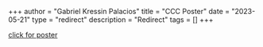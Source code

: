 +++
author = "Gabriel Kressin Palacios"
title = "CCC Poster"
date = "2023-05-21"
type = "redirect"
description = "Redirect"
tags = []
+++

[click for poster](/posters/ccc)
